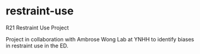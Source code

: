 # restraint-use
R21 Restraint Use Project

Project in collaboration with Ambrose Wong Lab at YNHH to identify biases in restraint use in the ED. 
